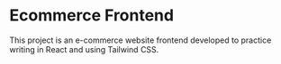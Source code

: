 # Ecommerce Frontend

This project is an e-commerce website frontend developed to practice writing in React and using Tailwind CSS.

